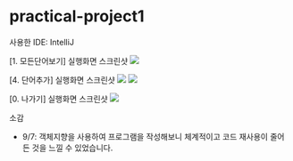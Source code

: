 # practical-project1

사용한 IDE: IntelliJ

[1. 모든단어보기] 실행화면 스크린샷
<img src = "screenshots/0. 나가기.png">

[4. 단어추가] 실행화면 스크린샷
<img src = "screenshots/1. 모든단어보기 (1).png">
<img src = "screenshots/1. 모든단어보기 (2).png">

[0. 나가기] 실행화면 스크린샷
<img src = "screenshots/4. 단어추가.png">

소감
- 9/7: 객체지향을 사용하여 프로그램을 작성해보니 체계적이고 코드 재사용이 줄어든 것을 느낄 수 있었습니다.
